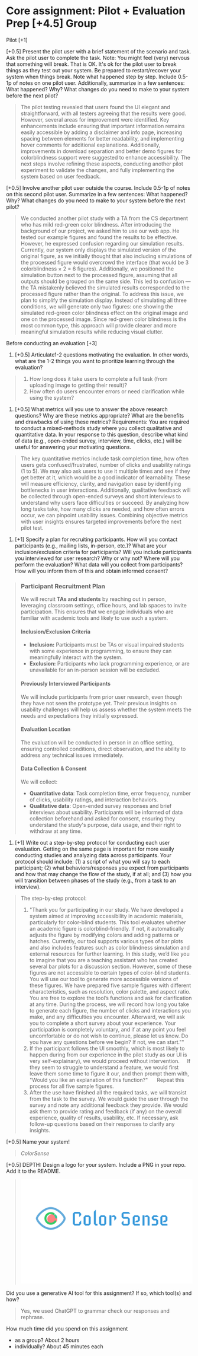 # Core assignment: Pilot + Evaluation Prep [+4.5] Group

Pilot [+1]

[+0.5] Present the pilot user with a brief statement of the scenario and task. Ask the pilot user to complete the task. Note: You might feel (very) nervous that something will break. That is OK. It's ok for the pilot user to break things as they test out your system. Be prepared to restart/recover your system when things break. Note what happened step by step. Include 0.5-1p of notes on one pilot user. Additionally, summarize in a few sentences: What happened? Why? What changes do you need to make to your system before the next pilot?

> The pilot testing revealed that users found the UI elegant and straightforward, with all testers agreeing that the results were good. However, several areas for improvement were identified. Key enhancements include ensuring that important information remains easily accessible by adding a disclaimer and info page, increasing spacing between elements for better readability, and implementing hover comments for additional explanations. Additionally, improvements in download separation and better demo figures for colorblindness support were suggested to enhance accessibility. The next steps involve refining these aspects, conducting another pilot experiment to validate the changes, and fully implementing the system based on user feedback.

[+0.5] Involve another pilot user outside the course. Include 0.5-1p of notes on this second pilot user. Summarize in a few sentences: What happened? Why? What changes do you need to make to your system before the next pilot?

> We conducted another pilot study with a TA from the CS department who has mild red-green color blindness. After introducing the background of our project, we asked him to use our web app. He tested our example figures and found the results to be effective. However, he expressed confusion regarding our simulation results.
Currently, our system only displays the simulated version of the original figure, as we initially thought that also including simulations of the processed figure  would overcrowd the interface (that would be 3 colorblindness $\times$ 2 = 6 figures). Additionally, we positioned the simulation button next to the processed figure, assuming that all outputs should be grouped on the same side. This led to confusion — the TA mistakenly believed the simulated results corresponded to the processed figure rather than the original.
To address this issue, we plan to simplify the simulation display. Instead of simulating all three conditions, we will generate only two figures: one showing the simulated red-green color blindness effect on the original image and one on the processed image. Since red-green color blindness is the most common type, this approach will provide clearer and more meaningful simulation results while reducing visual clutter.









Before conducting an evaluation [+3]

1. [+0.5] Articulate1-2 questions motivating the evaluation. In other words, what are the 1-2 things you want to prioritize learning through the evaluation?
> 1. How long does it take users to complete a full task (from uploading image to getting their result)?
> 2. How often do users encounter errors or need clarification while using the system?

1. [+0.5] What metrics will you use to answer the above research questions? Why are these metrics appropriate? What are the benefits and drawbacks of using these metrics?
Requirements: You are required to conduct a mixed-methods study where you collect qualitative and quantitative data. In your response to this question, describe what kind of data (e.g., open-ended survey, interview, time, clicks, etc.) will be useful for answering your motivating questions.
> The key quantitative metrics include task completion time, how often users gets confused/frustrated, number of clicks and usability ratings (1 to 5). 
> We may also ask users to use it multiple times and see if they get better at it, which would be a good indicator of learnability.
> These will measure efficiency, clarity, and navigation ease by identifying bottlenecks in user interactions. Additionally, qualitative feedback will be collected through open-ended surveys and short interviews to understand why users face difficulties or succeed. By analyzing how long tasks take, how many clicks are needed, and how often errors occur, we can pinpoint usability issues. Combining objective metrics with user insights ensures targeted improvements before the next pilot test.

1. [+1] Specify a plan for recruiting participants.
How will you contact participants (e.g., mailing lists, in-person, etc.)?
What are your inclusion/exclusion criteria for participants? 
Will you include participants you interviewed for user research? Why or why not?
Where will you perform the evaluation?
What data will you collect from participants? How will you inform them of this and obtain informed consent?
> ### **Participant Recruitment Plan**
> We will recruit **TAs and students** by reaching out in person, leveraging classroom settings, office hours, and lab spaces to invite participation. This ensures that we engage individuals who are familiar with academic tools and likely to use such a system.
> #### **Inclusion/Exclusion Criteria**  
> - **Inclusion:** Participants must be TAs or visual impaired students with some experience in programming, to ensure they can meaningfully interact with the system.  
> - **Exclusion:** Participants who lack programming experience, or are unavailable for an in-person session will be excluded.
> #### **Previously Interviewed Participants**  
> We will include participants from prior user research, even though they have not seen the prototype yet. Their previous insights on usability challenges will help us assess whether the system meets the needs and expectations they initially expressed.  
> #### **Evaluation Location**  
> The evaluation will be conducted in person in an office setting, ensuring controlled conditions, direct observation, and the ability to address any technical issues immediately.
> #### **Data Collection & Consent**  
> We will collect:  
> - **Quantitative data**: Task completion time, error frequency, number of clicks, usability ratings, and interaction behaviors.  
> - **Qualitative data**: Open-ended survey responses and brief interviews about usability.
> Participants will be informed of data collection beforehand and asked for consent, ensuring they understand the study's purpose, data usage, and their right to withdraw at any time.

1. [+1] Write out a step-by-step protocol for conducting each user evaluation. Getting on the same page is important for more easily conducting studies and analyzing data across participants. Your protocol should include: (1) a script of what you will say to each participant; (2) what behaviors/responses you expect from participants and how that may change the flow of the study, if at all; and (3) how you will transition between phases of the study (e.g., from a task to an interview). 

> The step-by-step protocol:
> 1. "Thank you for participating in our study. We have developed a system aimed at improving accessibility in academic materials, particularly for color-blind students. This tool evaluates whether an academic figure is colorblind-friendly. If not, it automatically adjusts the figure by modifying colors and adding patterns or hatches. Currently, our tool supports various types of bar plots and also includes features such as color blindness simulation and external resources for further learning.
> In this study, we’d like you to imagine that you are a teaching assistant who has created several bar plots for a discussion section. However, some of these figures are not accessible to certain types of color-blind students. You will use our tool to generate more accessible versions of these figures. We have prepared five sample figures with different characteristics, such as resolution, color palette, and aspect ratio. You are free to explore the tool’s functions and ask for clarification at any time.
> During the process, we will record how long you take to generate each figure, the number of clicks and interactions you make, and any difficulties you encounter. Afterward, we will ask you to complete a short survey about your experience. Your participation is completely voluntary, and if at any point you feel uncomfortable or do not wish to continue, please let us know.
> Do you have any questions before we begin? If not, we can start.""
> 2. If the participant follows the UI smoothly, which is most likely to happen during from our experience in the pilot study as our UI is very self-explainary), we would proceed without intervention.$\quad$
If they seem to struggle to understand a feature, we would first leave them some time to figure it our, and then prompt them with, "Would you like an explanation of this function?" $\quad$
Repeat this process for all five sample figures.
> 3. After the use have finished all the required tasks, we will transist from the task to the survey.
> We would guide the user through the survey and note any additional feedback they provide. We would ask them to provide rating and feedback (if any) on the overall experience, quality of results, usability, etc.
If necessary, ask follow-up questions based on their responses to clarify any insights.

[+0.5] Name your system!

> *ColorSense*

[+0.5] DEPTH: Design a logo for your system. Include a PNG in your repo. Add it to the README. 
> ![ColorSense Logo](../logo.jpg)

Did you use a generative AI tool for this assignment? If so, which tool(s) and how?
> Yes, we used ChatGPT to grammar check our responses and rephrase.

How much time did you spend on this assignment
- as a group?
About 2 hours
- individually?
About 45 minutes each
